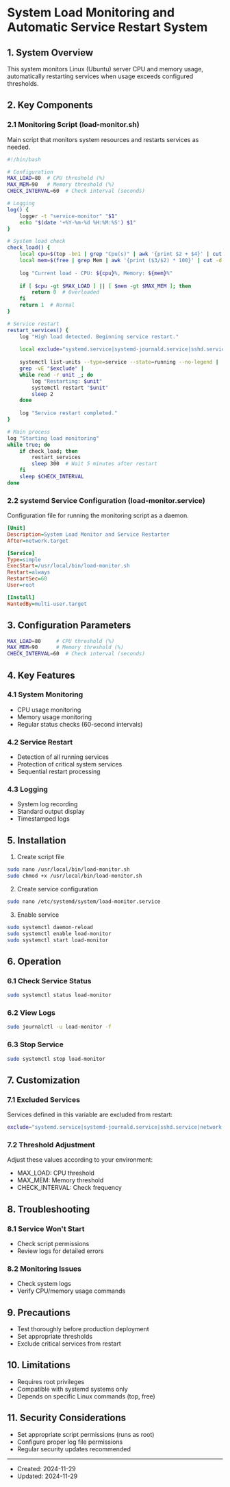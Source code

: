 # System Load Monitoring and Automatic Service Restart System

## 1. System Overview

This system monitors Linux (Ubuntu) server CPU and memory usage, automatically restarting services when usage exceeds configured thresholds.

## 2. Key Components

### 2.1 Monitoring Script (load-monitor.sh)
Main script that monitors system resources and restarts services as needed.

```bash
#!/bin/bash

# Configuration
MAX_LOAD=80  # CPU threshold (%)
MAX_MEM=90   # Memory threshold (%)
CHECK_INTERVAL=60  # Check interval (seconds)

# Logging
log() {
    logger -t "service-monitor" "$1"
    echo "$(date '+%Y-%m-%d %H:%M:%S') $1"
}

# System load check
check_load() {
    local cpu=$(top -bn1 | grep "Cpu(s)" | awk '{print $2 + $4}' | cut -d. -f1)
    local mem=$(free | grep Mem | awk '{print ($3/$2) * 100}' | cut -d. -f1)
    
    log "Current load - CPU: ${cpu}%, Memory: ${mem}%"
    
    if [ $cpu -gt $MAX_LOAD ] || [ $mem -gt $MAX_MEM ]; then
        return 0  # Overloaded
    fi
    return 1  # Normal
}

# Service restart
restart_services() {
    log "High load detected. Beginning service restart."
    
    local exclude="systemd.service|systemd-journald.service|sshd.service|network.service"
    
    systemctl list-units --type=service --state=running --no-legend | 
    grep -vE "$exclude" | 
    while read -r unit _; do
        log "Restarting: $unit"
        systemctl restart "$unit"
        sleep 2
    done
    
    log "Service restart completed."
}

# Main process
log "Starting load monitoring"
while true; do
    if check_load; then
        restart_services
        sleep 300  # Wait 5 minutes after restart
    fi
    sleep $CHECK_INTERVAL
done
```

### 2.2 systemd Service Configuration (load-monitor.service)
Configuration file for running the monitoring script as a daemon.

```ini
[Unit]
Description=System Load Monitor and Service Restarter
After=network.target

[Service]
Type=simple
ExecStart=/usr/local/bin/load-monitor.sh
Restart=always
RestartSec=60
User=root

[Install]
WantedBy=multi-user.target
```

## 3. Configuration Parameters

```bash
MAX_LOAD=80     # CPU threshold (%)
MAX_MEM=90      # Memory threshold (%)
CHECK_INTERVAL=60  # Check interval (seconds)
```

## 4. Key Features

### 4.1 System Monitoring
- CPU usage monitoring
- Memory usage monitoring
- Regular status checks (60-second intervals)

### 4.2 Service Restart
- Detection of all running services
- Protection of critical system services
- Sequential restart processing

### 4.3 Logging
- System log recording
- Standard output display
- Timestamped logs

## 5. Installation

1. Create script file
```bash
sudo nano /usr/local/bin/load-monitor.sh
sudo chmod +x /usr/local/bin/load-monitor.sh
```

2. Create service configuration
```bash
sudo nano /etc/systemd/system/load-monitor.service
```

3. Enable service
```bash
sudo systemctl daemon-reload
sudo systemctl enable load-monitor
sudo systemctl start load-monitor
```

## 6. Operation

### 6.1 Check Service Status
```bash
sudo systemctl status load-monitor
```

### 6.2 View Logs
```bash
sudo journalctl -u load-monitor -f
```

### 6.3 Stop Service
```bash
sudo systemctl stop load-monitor
```

## 7. Customization

### 7.1 Excluded Services
Services defined in this variable are excluded from restart:
```bash
exclude="systemd.service|systemd-journald.service|sshd.service|network.service"
```

### 7.2 Threshold Adjustment
Adjust these values according to your environment:
- MAX_LOAD: CPU threshold
- MAX_MEM: Memory threshold
- CHECK_INTERVAL: Check frequency

## 8. Troubleshooting

### 8.1 Service Won't Start
- Check script permissions
- Review logs for detailed errors

### 8.2 Monitoring Issues
- Check system logs
- Verify CPU/memory usage commands

## 9. Precautions

- Test thoroughly before production deployment
- Set appropriate thresholds
- Exclude critical services from restart

## 10. Limitations

- Requires root privileges
- Compatible with systemd systems only
- Depends on specific Linux commands (top, free)

## 11. Security Considerations

- Set appropriate script permissions (runs as root)
- Configure proper log file permissions
- Regular security updates recommended

---
- Created: 2024-11-29
- Updated: 2024-11-29